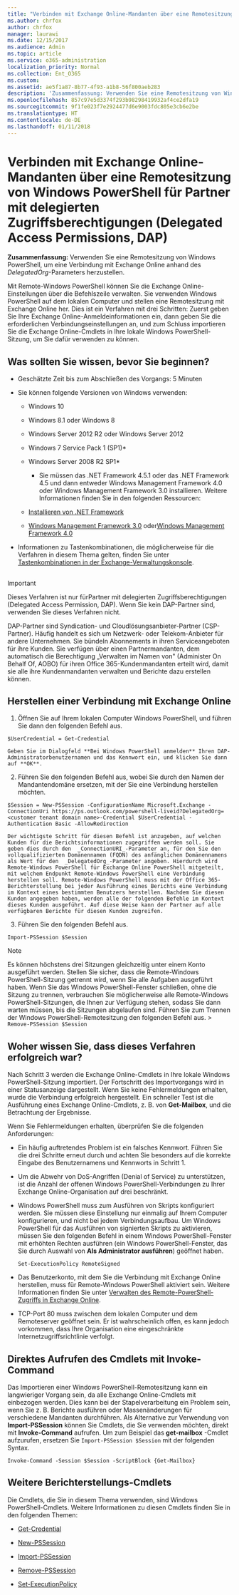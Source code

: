 ```yaml
---
title: "Verbinden mit Exchange Online-Mandanten über eine Remotesitzung von Windows PowerShell für Partner mit delegierten Zugriffsberechtigungen (Delegated Access Permissions, DAP)"
ms.author: chrfox
author: chrfox
manager: laurawi
ms.date: 12/15/2017
ms.audience: Admin
ms.topic: article
ms.service: o365-administration
localization_priority: Normal
ms.collection: Ent_O365
ms.custom: 
ms.assetid: ae5f1a87-8b77-4f93-a1b8-56f800aeb283
description: 'Zusammenfassung: Verwenden Sie eine Remotesitzung von Windows PowerShell, um eine Verbindung mit Exchange Online anhand des DelegatedOrg-Parameters herzustellen.'
ms.openlocfilehash: 857c97e5d3374f293b98298419932af4ce2dfa19
ms.sourcegitcommit: 9f1fe023f7e2924477d6e9003fdc805e3cb6e2be
ms.translationtype: HT
ms.contentlocale: de-DE
ms.lasthandoff: 01/11/2018
---
```

# <a name="connect-to-exchange-online-tenants-with-remote-windows-powershell-for-delegated-access-permissions-dap-partners"></a>Verbinden mit Exchange Online-Mandanten über eine Remotesitzung von Windows PowerShell für Partner mit delegierten Zugriffsberechtigungen (Delegated Access Permissions, DAP)

 **Zusammenfassung:** Verwenden Sie eine Remotesitzung von Windows PowerShell, um eine Verbindung mit Exchange Online anhand des _DelegatedOrg_-Parameters herzustellen.
  
Mit Remote-Windows PowerShell können Sie die Exchange Online-Einstellungen über die Befehlszeile verwalten. Sie verwenden Windows PowerShell auf dem lokalen Computer und stellen eine Remotesitzung mit Exchange Online her. Dies ist ein Verfahren mit drei Schritten: Zuerst geben Sie Ihre Exchange Online-Anmeldeinformationen ein, dann geben Sie die erforderlichen Verbindungseinstellungen an, und zum Schluss importieren Sie die Exchange Online-Cmdlets in Ihre lokale Windows PowerShell-Sitzung, um Sie dafür verwenden zu können.
  
## <a name="what-do-you-need-to-know-before-you-begin"></a>Was sollten Sie wissen, bevor Sie beginnen?

- Geschätzte Zeit bis zum Abschließen des Vorgangs: 5 Minuten
    
- Sie können folgende Versionen von Windows verwenden:
    
  - Windows 10
    
  - Windows 8.1 oder Windows 8
    
  - Windows Server 2012 R2 oder Windows Server 2012
    
  - Windows 7 Service Pack 1 (SP1)*
    
  - Windows Server 2008 R2 SP1*
    
    * Sie müssen das .NET Framework 4.5.1 oder das .NET Framework 4.5 und dann entweder Windows Management Framework 4.0 oder Windows Management Framework 3.0 installieren. Weitere Informationen finden Sie in den folgenden Ressourcen:
    
  - [Installieren von .NET Framework](https://go.microsoft.com/fwlink/p/?LinkId=257868)
    
  - [Windows Management Framework 3.0](https://go.microsoft.com/fwlink/p/?LinkId=272757) oder[Windows Management Framework 4.0](https://go.microsoft.com/fwlink/p/?LinkId=391344)
    
- Informationen zu Tastenkombinationen, die möglicherweise für die Verfahren in diesem Thema gelten, finden Sie unter [Tastenkombinationen in der Exchange-Verwaltungskonsole](https://go.microsoft.com/fwlink/p/?LinkId=534017).
    
## 

> [!IMPORTANT]
> Dieses Verfahren ist nur fürPartner mit delegierten Zugriffsberechtigungen (Delegated Access Permission, DAP). Wenn Sie kein DAP-Partner sind, verwenden Sie dieses Verfahren nicht. 
  
DAP-Partner sind Syndication- und Cloudlösungsanbieter-Partner (CSP-Partner). Häufig handelt es sich um Netzwerk- oder Telekom-Anbieter für andere Unternehmen. Sie bündeln Abonnements in ihren Serviceangeboten für ihre Kunden. Sie verfügen über einen Partnermandanten, dem automatisch die Berechtigung „Verwalten im Namen von" (Administer On Behalf Of, AOBO) für ihren Office 365-Kundenmandanten erteilt wird, damit sie alle ihre Kundenmandanten verwalten und Berichte dazu erstellen können.
  
## <a name="connect-to-exchange-online"></a>Herstellen einer Verbindung mit Exchange Online

1. Öffnen Sie auf Ihrem lokalen Computer Windows PowerShell, und führen Sie dann den folgenden Befehl aus.
    
  ```
  $UserCredential = Get-Credential
  ```

    Geben Sie im Dialogfeld **Bei Windows PowerShell anmelden** Ihren DAP-Administratorbenutzernamen und das Kennwort ein, und klicken Sie dann auf **OK**.
    
2. Führen Sie den folgenden Befehl aus, wobei Sie _<customer tenant domain name>_ durch den Namen der Mandantendomäne ersetzen, mit der Sie eine Verbindung herstellen möchten.
    
  ```
  $Session = New-PSSession -ConfigurationName Microsoft.Exchange -ConnectionUri https://ps.outlook.com/powershell-liveid?DelegatedOrg=<customer tenant domain name>-Credential $UserCredential -Authentication Basic -AllowRedirection
  ```

    Der wichtigste Schritt für diesen Befehl ist anzugeben, auf welchen Kunden für die Berichtsinformationen zugegriffen werden soll. Sie geben dies durch den  _ConnectionURI_-Parameter an, für den Sie den vollqualifizierten Domänennamen (FQDN) des anfänglichen Domänennamens als Wert für den  _DelegatedOrg_-Parameter angeben. Hierdurch wird Remote-Windows PowerShell für Exchange Online PowerShell mitgeteilt, mit welchem Endpunkt Remote-Windows PowerShell eine Verbindung herstellen soll. Remote-Windows PowerShell muss mit der Office 365-Berichterstellung bei jeder Ausführung eines Berichts eine Verbindung im Kontext eines bestimmten Benutzers herstellen. Nachdem Sie diesen Kunden angegeben haben, werden alle der folgenden Befehle im Kontext dieses Kunden ausgeführt. Auf diese Weise kann der Partner auf alle verfügbaren Berichte für diesen Kunden zugreifen.
    
3. Führen Sie den folgenden Befehl aus.
    
  ```
  Import-PSSession $Session
  ```

> [!NOTE]
> Es können höchstens drei Sitzungen gleichzeitig unter einem Konto ausgeführt werden. Stellen Sie sicher, dass die Remote-Windows PowerShell-Sitzung getrennt wird, wenn Sie alle Aufgaben ausgeführt haben. Wenn Sie das Windows PowerShell-Fenster schließen, ohne die Sitzung zu trennen, verbrauchen Sie möglicherweise alle Remote-Windows PowerShell-Sitzungen, die Ihnen zur Verfügung stehen, sodass Sie dann warten müssen, bis die Sitzungen abgelaufen sind. Führen Sie zum Trennen der Windows PowerShell-Remotesitzung den folgenden Befehl aus. >  `Remove-PSSession $Session`
  
## <a name="how-do-you-know-this-worked"></a>Woher wissen Sie, dass dieses Verfahren erfolgreich war?

Nach Schritt 3 werden die Exchange Online-Cmdlets in Ihre lokale Windows PowerShell-Sitzung importiert. Der Fortschritt des Importvorgangs wird in einer Statusanzeige dargestellt. Wenn Sie keine Fehlermeldungen erhalten, wurde die Verbindung erfolgreich hergestellt. Ein schneller Test ist die Ausführung eines Exchange Online-Cmdlets, z. B. von **Get-Mailbox**, und die Betrachtung der Ergebnisse.
  
Wenn Sie Fehlermeldungen erhalten, überprüfen Sie die folgenden Anforderungen:
  
- Ein häufig auftretendes Problem ist ein falsches Kennwort. Führen Sie die drei Schritte erneut durch und achten Sie besonders auf die korrekte Eingabe des Benutzernamens und Kennworts in Schritt 1.
    
- Um die Abwehr von DoS-Angriffen (Denial of Service) zu unterstützen, ist die Anzahl der offenen Windows PowerShell-Verbindungen zu Ihrer Exchange Online-Organisation auf drei beschränkt.
    
- Windows PowerShell muss zum Ausführen von Skripts konfiguriert werden. Sie müssen diese Einstellung nur einmalig auf Ihrem Computer konfigurieren, und nicht bei jedem Verbindungsaufbau. Um Windows PowerShell für das Ausführen von signierten Skripts zu aktivieren, müssen Sie den folgenden Befehl in einem Windows PowerShell-Fenster mit erhöhten Rechten ausführen (ein Windows PowerShell-Fenster, das Sie durch Auswahl von **Als Administrator ausführen**) geöffnet haben.
    
  ```
  Set-ExecutionPolicy RemoteSigned
  ```

- Das Benutzerkonto, mit dem Sie die Verbindung mit Exchange Online herstellen, muss für Remote-Windows PowerShell aktiviert sein. Weitere Informationen finden Sie unter [Verwalten des Remote-PowerShell-Zugriffs in Exchange Online](https://go.microsoft.com/fwlink/p/?LinkId=534018).
    
- TCP-Port 80 muss zwischen dem lokalen Computer und dem Remoteserver geöffnet sein. Er ist wahrscheinlich offen, es kann jedoch vorkommen, dass Ihre Organisation eine eingeschränkte Internetzugriffsrichtlinie verfolgt.
    
## <a name="call-the-cmdlet-directly-with-invoke-command"></a>Direktes Aufrufen des Cmdlets mit Invoke-Command

Das Importieren einer Windows PowerShell-Remotesitzung kann ein langwieriger Vorgang sein, da alle Exchange Online-Cmdlets mit einbezogen werden. Dies kann bei der Stapelverarbeitung ein Problem sein, wenn Sie z. B. Berichte ausführen oder Massenänderungen für verschiedene Mandanten durchführen. Als Alternative zur Verwendung von **Import-PSSession** können Sie Cmdlets, die Sie verwenden möchten, direkt mit **Invoke-Command** aufrufen. Um zum Beispiel das **get-mailbox** -Cmdlet aufzurufen, ersetzen Sie `Import-PSSession $Session` mit der folgenden Syntax.
  
```
Invoke-Command -Session $Session -ScriptBlock {Get-Mailbox}
```

## <a name="more-reporting-cmdlets"></a>Weitere Berichterstellungs-Cmdlets

Die Cmdlets, die Sie in diesem Thema verwenden, sind Windows PowerShell-Cmdlets. Weitere Informationen zu diesen Cmdlets finden Sie in den folgenden Themen:
  
- [Get-Credential](https://go.microsoft.com/fwlink/p/?LinkId=389618)
    
- [New-PSSession](https://go.microsoft.com/fwlink/p/?LinkId=389621)
    
- [Import-PSSession](https://go.microsoft.com/fwlink/p/?LinkId=389619)
    
- [Remove-PSSession](https://go.microsoft.com/fwlink/p/?LinkId=389620)
    
- [Set-ExecutionPolicy](https://go.microsoft.com/fwlink/p/?LinkId=389623)
    

